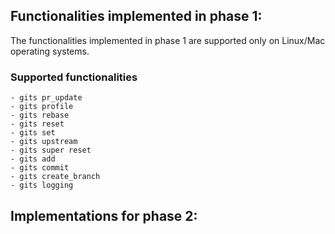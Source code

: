 ## Functionalities implemented in phase 1:
The functionalities implemented in phase 1 are supported only on Linux/Mac operating systems.
### Supported functionalities
    - gits pr_update
    - gits profile
    - gits rebase
    - gits reset
    - gits set
    - gits upstream
    - gits super reset
    - gits add
    - gits commit
    - gits create_branch
    - gits logging

## Implementations for phase 2:
